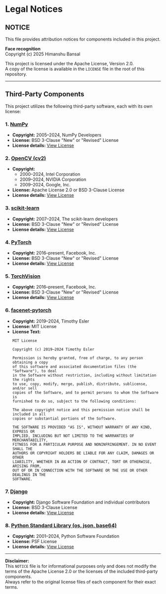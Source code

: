 # Legal Notices

## NOTICE

This file provides attribution notices for components included in this project.

**Face recognition**  
Copyright (c) 2025 Himanshu Bansal

This project is licensed under the Apache License, Version 2.0.  
A copy of the license is available in the `LICENSE` file in the root of this repository.

---

## Third-Party Components

This project utilizes the following third-party software, each with its own license:

### 1. [NumPy](https://numpy.org/)
- **Copyright:** 2005–2024, NumPy Developers  
- **License:** BSD 3-Clause "New" or "Revised" License  
- **License details:** [View License](https://github.com/numpy/numpy/blob/main/LICENSE.txt)

### 2. [OpenCV (cv2)](https://opencv.org/)
- **Copyright:**
  - 2000–2024, Intel Corporation  
  - 2009–2024, NVIDIA Corporation  
  - 2009–2024, Google, Inc.  
- **License:** Apache License 2.0 or BSD 3-Clause License  
- **License details:** [View License](https://github.com/opencv/opencv/blob/master/LICENSE)

### 3. [scikit-learn](https://scikit-learn.org/)
- **Copyright:** 2007–2024, The scikit-learn developers  
- **License:** BSD 3-Clause "New" or "Revised" License  
- **License details:** [View License](https://github.com/scikit-learn/scikit-learn/blob/main/COPYING)

### 4. [PyTorch](https://pytorch.org/)
- **Copyright:** 2016–present, Facebook, Inc.  
- **License:** BSD 3-Clause "New" or "Revised" License  
- **License details:** [View License](https://github.com/pytorch/pytorch/blob/main/LICENSE)

### 5. [TorchVision](https://pytorch.org/vision/)
- **Copyright:** 2016–present, Facebook, Inc.  
- **License:** BSD 3-Clause "New" or "Revised" License  
- **License details:** [View License](https://github.com/pytorch/vision/blob/main/LICENSE)

### 6. [facenet-pytorch](https://github.com/timesler/facenet-pytorch)
- **Copyright:** 2019–2024, Timothy Esler  
- **License:** MIT License  
- **License Text:**
  ```text
  MIT License

  Copyright (c) 2019–2024 Timothy Esler

  Permission is hereby granted, free of charge, to any person obtaining a copy
  of this software and associated documentation files (the "Software"), to deal
  in the Software without restriction, including without limitation the rights
  to use, copy, modify, merge, publish, distribute, sublicense, and/or sell
  copies of the Software, and to permit persons to whom the Software is
  furnished to do so, subject to the following conditions:

  The above copyright notice and this permission notice shall be included in all
  copies or substantial portions of the Software.

  THE SOFTWARE IS PROVIDED "AS IS", WITHOUT WARRANTY OF ANY KIND, EXPRESS OR
  IMPLIED, INCLUDING BUT NOT LIMITED TO THE WARRANTIES OF MERCHANTABILITY,
  FITNESS FOR A PARTICULAR PURPOSE AND NONINFRINGEMENT. IN NO EVENT SHALL THE
  AUTHORS OR COPYRIGHT HOLDERS BE LIABLE FOR ANY CLAIM, DAMAGES OR OTHER
  LIABILITY, WHETHER IN AN ACTION OF CONTRACT, TORT OR OTHERWISE, ARISING FROM,
  OUT OF OR IN CONNECTION WITH THE SOFTWARE OR THE USE OR OTHER DEALINGS IN THE
  SOFTWARE.
  ```


### 7. [Django](https://www.djangoproject.com/)
- **Copyright:** Django Software Foundation and individual contributors  
- **License:** BSD 3-Clause License  
- **License details:** [View License](https://github.com/django/django/blob/main/LICENSE)

### 8. [Python Standard Library (os, json, base64)](https://www.python.org/)
- **Copyright:** 2001–2024, Python Software Foundation  
- **License:** PSF License  
- **License details:** [View License](https://docs.python.org/3/license.html)

---

**Disclaimer:**  
This `NOTICE` file is for informational purposes only and does not modify the terms of the Apache License 2.0 or the licenses of the included third-party components.  
Always refer to the original license files of each component for their exact terms.
